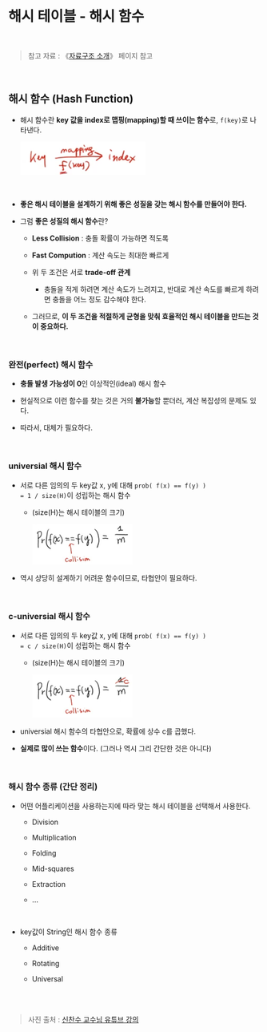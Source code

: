# 해시 테이블 - 해시 함수

<br/>

>  참고 자료 : 《<a href="https://github.com/SangYoonLee1231/TIL/blob/main/DataStructure/data_structure_introduction.md">자료구조 소개</a>》 페이지 참고

<br/>

## 해시 함수 (Hash Function)

* 해시 함수란 <strong>key 값을 index로 맵핑(mapping)할 때 쓰이는 함수</strong>로, <code>f(key)</code>로 나타낸다.

    <img src="img/hash_table2.png" width="250px">

<br/>

* <strong>좋은 해시 테이블을 설계하기 위해 좋은 성질을 갖는 해시 함수를 만들어야 한다.</strong>

* 그럼 <strong>좋은 성질의 해시 함수</strong>란?

    * <strong>Less Collision</strong> : 충돌 확률이 가능하면 적도록

    * <strong>Fast Compution</strong> : 계산 속도는 최대한 빠르게

    * 위 두 조건은 서로 <strong>trade-off 관계</strong>

        * 충돌을 적게 하려면 계산 속도가 느려지고, 반대로 계산 속도를 빠르게 하려면 충돌을 어느 정도 감수해야 한다.

    * 그러므로, <strong>이 두 조건을 적절하게 균형을 맞춰 효율적인 해시 테이블을 만드는 것이 중요하다.</strong>

<br/>

### 완전(perfect) 해시 함수

* <strong>충돌 발생 가능성이 0</strong>인 이상적인(ideal) 해시 함수

* 현실적으로 이런 함수를 찾는 것은 거의 <strong>불가능</strong>할 뿐더러, 계산 복잡성의 문제도 있다.

* 따라서, 대체가 필요하다.

<br/>

### universial 해시 함수

* 서로 다른 임의의 두 key값 x, y에 대해 <code>prob( f(x) == f(y) ) = 1 / size(H)</code>이 성립하는 해시 함수

    * (size(H)는 해시 테이블의 크기)

        <img src="img/hash_table4.jpg" width="200px">

* 역시 상당히 설계하기 어려운 함수이므로, 타협안이 필요하다.

<br/>

### c-universial 해시 함수

* 서로 다른 임의의 두 key값 x, y에 대해 <code>prob( f(x) == f(y) ) = c / size(H)</code>이 성립하는 해시 함수

    * (size(H)는 해시 테이블의 크기)

        <img src="img/hash_table5.png" width="200px">

* universial 해시 함수의 타협안으로, 확률에 상수 c를 곱했다.

* <strong>실제로 많이 쓰는 함수</strong>이다. (그러나 역시 그리 간단한 것은 아니다)

<br/>

### 해시 함수 종류 (간단 정리)

* 어떤 어플리케이션을 사용하는지에 따라 맞는 해시 테이블을 선택해서 사용한다.

    * Division

    * Multiplication

    * Folding

    * Mid-squares

    * Extraction

    * ...

<br/>

* key값이 String인 해시 함수 종류

    * Additive

    * Rotating

    * Universal

<br/><br/>

> 사진 출처 : <a href="https://youtu.be/Bzmepm6pYQI">신찬수 교수님 유튜브 강의</a>
